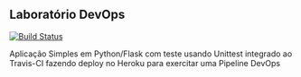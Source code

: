
## Laboratório DevOps

[![Build Status](https://app.travis-ci.com/AndrArajo/devopslab.svg?branch=main)](https://app.travis-ci.com/AndrArajo/devopslab)

Aplicação Simples em  Python/Flask com teste usando Unittest integrado ao Travis-CI fazendo deploy no Heroku para exercitar uma Pipeline DevOps